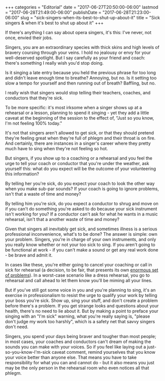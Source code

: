 +++
categories = "Editorial"
date = "2017-06-27T20:50:00-06:00"
lastmod = "2017-06-28T21:49:00-06:00"
publishDate = "2017-06-28T21:23:00-06:00"
slug = "sick-singers-when-its-best-to-shut-up-about-it"
title = "Sick singers &amp; when it&#039;s best to shut up about it"
+++

If there's anything I can say about opera singers, it's this: I've never, not once, envied their jobs.

Singers, you are an extraordinary species with thick skins and high levels of bravery coursing through your veins. I hold no jealousy or envy for your well-deserved spotlight. But I say carefully as your friend and coach: there's something I really wish you'd stop doing.

Is it singing a late entry because you held the previous phrase for too long and didn't leave enough time to breathe? Annoying, but no. Is it setting too slow a tempo for yourself and then running out of breath? Baffling, but no.

I really wish that singers would stop telling their teachers, coaches, and conductors that they're sick.

To be more specific: it's most irksome when a singer shows up at a rehearsal or a lesson, planning to spend it singing - yet they add a little caveat at the beginning of the session to the effect of, "Just so you know, I'm not feeling 100% today."

It's not that singers aren't allowed to get sick, or that they should pretend they're feeling great when they're full of phlegm and their throat is on fire. And certainly, there are instances in a singer's career where they pretty much have to sing when they're not feeling so hot.

But singers, if you show up to a coaching or a rehearsal and you feel the urge to tell your coach or conductor that you're under the weather, ask yourself this: what do you expect will be the outcome of your volunteering this information?

By telling her you're sick, do you expect your coach to look the other way when you make sub-par sounds? If your coach is going to ignore problems, isn't that a waste of time and money?

By telling him you're sick, do you expect a conductor to shrug and move on if you can't do something you're asked to do because your sick instrument isn't working for you? If a conductor can't ask for what he wants in a music rehearsal, isn't that a another waste of time and money?

Given that singers all inevitably get sick, and sometimes illness is a serious professional inconvenience, what's to be done? The answer is simple: own your problem. Singers, you're in charge of your own instruments, and only you really know whether or not your too sick to sing. If you aren't going to be functional at work - if you can't make a sound or get any real work done - be brave and admit it. 

In cases like these, you're either going to cancel your coaching or call in sick for rehearsal (a decision, to be fair, that presents its own [enormous set of problems](/when-singers-call-in-sick/)). In a worst-case scenario like a dress rehearsal, you go to rehearsal and call ahead to let them know you'll be miming all your lines.

But if you've still got some voice in you and you're planning to sing, it's an exercise in professionalism to resist the urge to qualify your work by telling your boss you're sick. Show up, sing your stuff, and don't create a problem before there's a problem. If you get strange looks and questions about your health, there's no need to lie about it. But by making a point to preface your singing with an "I'm sick" warning, what you're really saying is, "please don't judge my work too harshly", which is a safety net that savvy singers don't need.

Singers, you spend your days being braver and tougher than most people; in most cases, your coaches and conductors can't dream of making the sounds you can make with your voices. So if you feel like laying out a just-so-you-know-I'm-sick caveat comment, remind yourselves that you know your voice better than anyone else. That means you have to take responsibility for what you can and cannot do - but it also means you just may be the only person in the rehearsal room who even notices all that phlegm.
